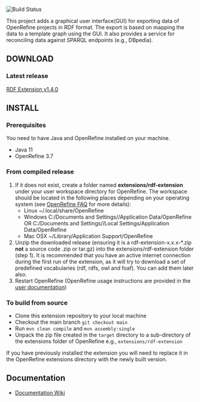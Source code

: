 ![Build Status](https://github.com/stkenny/grefine-rdf-extension/workflows/Java%20CI%20with%20Maven/badge.svg)

This project adds a graphical user interface(GUI) for exporting data of OpenRefine projects in RDF format. The export is based on mapping the data to a template graph using the GUI. It also provides a service for reconciling data against SPARQL endpoints (e.g., DBpedia).

## DOWNLOAD

### Latest release

[RDF Extension v1.4.0](https://github.com/stkenny/grefine-rdf-extension/releases/download/v1.4.0/rdf-extension-1.4.0.zip)

## INSTALL

### Prerequisites

You need to have Java and OpenRefine installed on your machine.
  * Java 11
  * OpenRefine 3.7

### From compiled release

1. If it does not exist, create a folder named **extensions/rdf-extension** under your user workspace directory for OpenRefine. The workspace should be located in the following places depending on your operating system (see [OpenRefine FAQ](https://github.com/OpenRefine/OpenRefine/wiki/FAQ-Where-Is-Data-Stored) for more details):
    * Linux ~/.local/share/OpenRefine
    * Windows C:/Documents and Settings/<user>/Application Data/OpenRefine OR C:/Documents and Settings/<user>/Local Settings/Application Data/OpenRefine
    * Mac OSX ~/Library/Application Support/OpenRefine
2. Unzip the downloaded release (ensuring it is a rdf-extension-x.x.x-*.zip **not** a source code .zip or tar.gz) into the extensions/rdf-extension folder (step 1).
It is recommended that you have an active internet connection during the first run of the extension, as it will try to download a set of predefined vocabularies (rdf, rdfs, owl and foaf). You can add them later also.
3. Restart OpenRefine (OpenRefine usage instructions are provided in the [user documentation](https://github.com/OpenRefine/OpenRefine/wiki/Installation-Instructions#release-version))

### To build from source
- Clone this extension repository to your local machine
- Checkout the main branch `git checkout main`
- Run `mvn clean compile` and `mvn assembly:single`
- Unpack the zip file created in the `target` directory to a sub-directory of the extensions folder of OpenRefine e.g., `extensions/rdf-extension`

If you have previously installed the extension you will need to replace it in the OpenRefine extensions directory with the newly built version.

## Documentation
* [Documentation Wiki](https://github.com/stkenny/grefine-rdf-extension/wiki)
